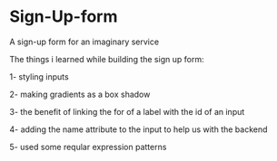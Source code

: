 # Sign-Up-form
A sign-up form for an imaginary service

The things i learned while building the sign up form:

1- styling inputs

2- making gradients as a box shadow

3- the benefit of linking the for of a label with the id of an input

4- adding the name attribute to the input to help us with the backend

5- used some reqular expression patterns
